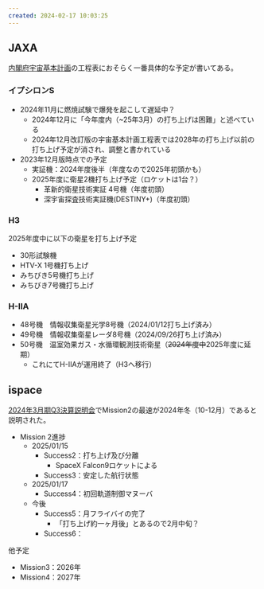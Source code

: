 ```yaml
---
created: 2024-02-17 10:03:25
---
```


## JAXA

[内閣府宇宙基本計画](https://www8.cao.go.jp/space/plan/keikaku.html)の工程表におそらく一番具体的な予定が書いてある。

### イプシロンS

- 2024年11月に燃焼試験で爆発を起こして遅延中？
	- 2024年12月に「今年度内（~25年3月）の打ち上げは困難」と述べている
	- 2024年12月改訂版の宇宙基本計画工程表では2028年の打ち上げ以前の打ち上げ予定が消され、調整と書かれている
- 2023年12月版時点での予定
	- 実証機：2024年度後半（年度なので2025年初頭かも）
	- 2025年度に衛星2機打ち上げ予定（ロケットは1台？）
		- ⾰新的衛星技術実証 4号機（年度初頭）
		- 深宇宙探査技術実証機(DESTINY+)（年度初頭）
### H3

2025年度中に以下の衛星を打ち上げ予定

- 30形試験機
- HTV-X 1号機打ち上げ
- みちびき5号機打ち上げ
- みちびき7号機打ち上げ

### H-IIA

- 48号機　情報収集衛星光学8号機（2024/01/12打ち上げ済み）
- 49号機　情報収集衛星レーダ8号機（2024/09/26打ち上げ済み）
- 50号機　温室効果ガス・⽔循環観測技術衛星（~~2024年度中~~2025年度に延期）
  - これにてH-IIAが運用終了（H3へ移行）

## ispace

[2024年3月期Q3決算説明会](https://youtu.be/LemTghDhmcw?si=rdrr55AN-9fTewHI&t=613)でMission2の最速が2024年冬（10-12月）であると説明された。

- Mission 2進捗
	- 2025/01/15
		- Success2：打ち上げ及び分離
			- SpaceX Falcon9ロケットによる
		- Success3：安定した航行状態
	- 2025/01/17
		- Success4：初回軌道制御マヌーバ
	- 今後
		- Success5：月フライバイの完了
			- 「打ち上げ約一ヶ月後」とあるので2月中旬？
		- Success6：

他予定
- Mission3：2026年
- Mission4：2027年
